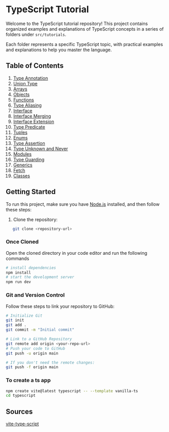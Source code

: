 # TypeScript Tutorial

Welcome to the TypeScript tutorial repository! This project contains organized examples and explanations of TypeScript concepts in a series of folders under `src/tutorials`.

Each folder represents a specific TypeScript topic, with practical examples and explanations to help you master the language.

## Table of Contents

1. [Type Annotation](./src/tutorials/01-type-annotation)
2. [Union Type](./src/tutorials/02-union-type)
3. [Arrays](./src/tutorials/03-arrays)
4. [Objects](./src/tutorials/04-objects)
5. [Functions](./src/tutorials/05-functions)
6. [Type Aliasing](./src/tutorials/06-type-aliasing)
7. [Interface](./src/tutorials/07-interface)
8. [Interface Merging](./src/tutorials/08-interface-merging)
9. [Interface Extension](./src/tutorials/09-interface-extension)
10. [Type Predicate](./src/tutorials/10-type-predicate)
11. [Tuples](./src/tutorials/11-tuples)
12. [Enums](./src/tutorials/12-enums)
13. [Type Assertion](./src/tutorials/13-type-assertion)
14. [Type Unknown and Never](./src/tutorials/15-type-unknown-never)
15. [Modules](./src/tutorials/16-modules)
16. [Type Guarding](./src/tutorials/17-type-guarding)
17. [Generics](./src/tutorials/18-generics)
18. [Fetch](./src/tutorials/19-fetch)
19. [Classes](./src/tutorials/20-classes)

## Getting Started

To run this project, make sure you have [Node.js](https://nodejs.org/) installed, and then follow these steps:

1. Clone the repository:

```sh
   git clone <repository-url>
```

### Once Cloned

Open the cloned directory in your code editor and run the following commands

```sh
# install dependencies
npm install
# start the development server
npm run dev
```

### Git and Version Control

Follow these steps to link your repository to GitHub:

```sh
# Initialize Git
git init
git add .
git commit -m "Initial commit"

# Link to a GitHub Repository
git remote add origin <your-repo-url>
# Push your code to GitHub
git push -u origin main

# If you don't need the remote changes:
git push -f origin main

```

### To create a ts app

```sh
npm create vite@latest typescript -- --template vanilla-ts
cd typescript
```

## Sources

[vite-type-script](https://vite.dev/guide/)
